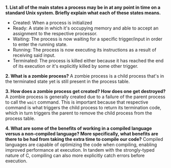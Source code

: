 **1. List all of the main states a process may be in at any point in time on a standard Unix system. Briefly explain what each of these states means.**

- Created: When a process is initialized 
- Ready: A state in which it's occupying memory and able to accept an assignment to the respective processor.
- Waiting: The process is now waiting for a specific trigger/input in order to enter the running state.
- Running: The process is now executing its instructions as a result of receiving said input.
- Terminated: The process is killed either because it has reached the end of its execution or it's explicitly killed by some other trigger.


**2. What is a zombie process?**
A zombie process is a child process that's in the terminated state yet is still present in the process table.


**3. How does a zombie process get created? How does one get destroyed?**
A zombie process is generally created due to a failure of the parent process to call the `wait` command. This is important because that respective command is what triggers the child process to return its termination code, which in turn triggers the parent to remove the child process from the process table.


**4. What are some of the benefits of working in a compiled language versus a non-compiled language? More specifically, what benefits are there to be had from taking the extra time to compile our code?**
Compiled languages are capable of optimizing the code when compiling, enabling improved performance at execution. In tandem with the strongly-typed nature of C, compiling can also more explicitly catch errors before execution.